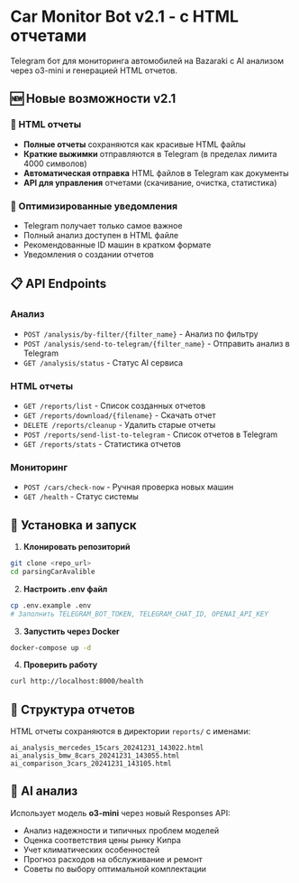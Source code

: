 # Car Monitor Bot v2.1 - с HTML отчетами

Telegram бот для мониторинга автомобилей на Bazaraki с AI анализом через o3-mini и генерацией HTML отчетов.

## 🆕 Новые возможности v2.1

### 📄 HTML отчеты
- **Полные отчеты** сохраняются как красивые HTML файлы
- **Краткие выжимки** отправляются в Telegram (в пределах лимита 4000 символов)
- **Автоматическая отправка** HTML файлов в Telegram как документы
- **API для управления** отчетами (скачивание, очистка, статистика)

### 🤖 Оптимизированные уведомления
- Telegram получает только самое важное
- Полный анализ доступен в HTML файле
- Рекомендованные ID машин в кратком формате
- Уведомления о создании отчетов

## 📋 API Endpoints

### Анализ
- `POST /analysis/by-filter/{filter_name}` - Анализ по фильтру
- `POST /analysis/send-to-telegram/{filter_name}` - Отправить анализ в Telegram
- `GET /analysis/status` - Статус AI сервиса

### HTML отчеты  
- `GET /reports/list` - Список созданных отчетов
- `GET /reports/download/{filename}` - Скачать отчет
- `DELETE /reports/cleanup` - Удалить старые отчеты
- `POST /reports/send-list-to-telegram` - Список отчетов в Telegram
- `GET /reports/stats` - Статистика отчетов

### Мониторинг
- `POST /cars/check-now` - Ручная проверка новых машин
- `GET /health` - Статус системы

## 🔧 Установка и запуск

1. **Клонировать репозиторий**
```bash
git clone <repo_url>
cd parsingCarAvalible
```

2. **Настроить .env файл**
```bash
cp .env.example .env
# Заполнить TELEGRAM_BOT_TOKEN, TELEGRAM_CHAT_ID, OPENAI_API_KEY
```

3. **Запустить через Docker**
```bash
docker-compose up -d
```

4. **Проверить работу**
```bash
curl http://localhost:8000/health
```

## 📁 Структура отчетов

HTML отчеты сохраняются в директории `reports/` с именами:
```
ai_analysis_mercedes_15cars_20241231_143022.html
ai_analysis_bmw_8cars_20241231_143055.html
ai_comparison_3cars_20241231_143105.html
```

## 🤖 AI анализ

Использует модель **o3-mini** через новый Responses API:
- Анализ надежности и типичных проблем моделей
- Оценка соответствия цены рынку Кипра  
- Учет климатических особенностей
- Прогноз расходов на обслуживание и ремонт
- Советы по выбору оптимальной комплектации
